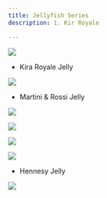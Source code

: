 ```yaml
---
title: Jellyfish Series
description: 1. Kir Royale

---
```

![](/assets/img/kira-royal-jelly-w72.jpg)

* Kira Royale Jelly

![](/assets/img/martina-rossi-jelly-w72.jpg)

* Martini & Rossi Jelly

![](/assets/img/pina-colada-jelly-w72.jpg)

![](/assets/img/lady-mojito-jelly-w72.jpeg)

![](/assets/img/isabelli-jelly-w72.jpg)

![](/assets/img/hennesy-jelly-w72.jpg)

* Hennesy Jelly

![](/assets/img/confetti-jelly-w72.jpeg)